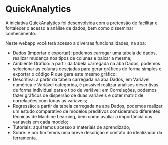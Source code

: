 # QuickAnalytics

A iniciativa QuickAnalytics foi desenvolvida com a pretensão de facilitar e fortalecer o acesso a análise de dados, bem como disseminar conhecimento.

Neste webapp você terá acesso a diversas funcionalidades, na aba:

* Dados (importar e exportar): podemos carregar uma tabela de dados, realizar mudança nos tipos de colunas e baixar a mesma;
* Ambiente Gráfico: a partir da tabela carregada na aba Dados, podemos selecionar as colunas desejadas para gerar gráficos de forma simples e exportar o código R que gera este mesmo gráfico;
* Descritiva: a partir da tabela carregada na aba Dados, em Variável numérica e Variável categórica, é possível realizar análises descritivas de forma individual para o tipo de variável; em Correlações, podemos fazer gráficos de dispersão de duas variáveis e obter matriz de correlações com todas as variaveis;
* Regressão: a partir da tabela carregada na aba Dados, podemos realizar um estudo comparativo de modelos preditivos considerando diferentes técnicas de Machine Learning, bem como avaliar a importância das variáveis em cada modelo; 
* Tutoriais: aqui temos acesso a materiais de aprendizado;
* Sobre: e por fim temos uma breve descrição e contato do idealizador da ferramenta.
